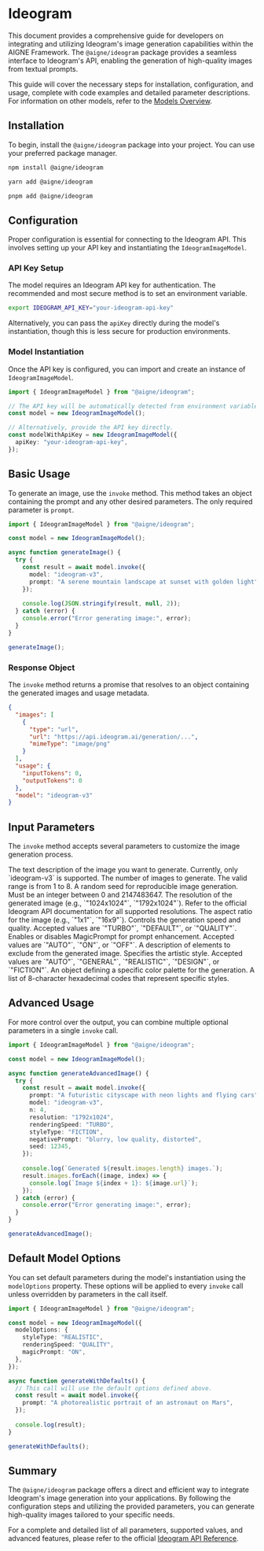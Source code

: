 # Ideogram

This document provides a comprehensive guide for developers on integrating and utilizing Ideogram's image generation capabilities within the AIGNE Framework. The `@aigne/ideogram` package provides a seamless interface to Ideogram's API, enabling the generation of high-quality images from textual prompts.

This guide will cover the necessary steps for installation, configuration, and usage, complete with code examples and detailed parameter descriptions. For information on other models, refer to the [Models Overview](./models-overview.md).

## Installation

To begin, install the `@aigne/ideogram` package into your project. You can use your preferred package manager.

```bash title="npm" icon=logos:npm-icon
npm install @aigne/ideogram
```

```bash title="yarn" icon=logos:yarn
yarn add @aigne/ideogram
```

```bash title="pnpm" icon=logos:pnpm
pnpm add @aigne/ideogram
```

## Configuration

Proper configuration is essential for connecting to the Ideogram API. This involves setting up your API key and instantiating the `IdeogramImageModel`.

### API Key Setup

The model requires an Ideogram API key for authentication. The recommended and most secure method is to set an environment variable.

```bash title=".env" icon=mdi:folder-key-outline
export IDEOGRAM_API_KEY="your-ideogram-api-key"
```

Alternatively, you can pass the `apiKey` directly during the model's instantiation, though this is less secure for production environments.

### Model Instantiation

Once the API key is configured, you can import and create an instance of `IdeogramImageModel`.

```typescript Instantiating the Model icon=logos:typescript-icon
import { IdeogramImageModel } from "@aigne/ideogram";

// The API key will be automatically detected from environment variables.
const model = new IdeogramImageModel();

// Alternatively, provide the API key directly.
const modelWithApiKey = new IdeogramImageModel({
  apiKey: "your-ideogram-api-key", 
});
```

## Basic Usage

To generate an image, use the `invoke` method. This method takes an object containing the prompt and any other desired parameters. The only required parameter is `prompt`.

```typescript Generating an Image icon=logos:typescript-icon
import { IdeogramImageModel } from "@aigne/ideogram";

const model = new IdeogramImageModel();

async function generateImage() {
  try {
    const result = await model.invoke({
      model: "ideogram-v3",
      prompt: "A serene mountain landscape at sunset with golden light",
    });
    
    console.log(JSON.stringify(result, null, 2));
  } catch (error) {
    console.error("Error generating image:", error);
  }
}

generateImage();
```

### Response Object

The `invoke` method returns a promise that resolves to an object containing the generated images and usage metadata.

```json Example Response icon=material-symbols:data-object-outline
{
  "images": [
    {
      "type": "url",
      "url": "https://api.ideogram.ai/generation/...",
      "mimeType": "image/png"
    }
  ],
  "usage": {
    "inputTokens": 0,
    "outputTokens": 0
  },
  "model": "ideogram-v3"
}
```

## Input Parameters

The `invoke` method accepts several parameters to customize the image generation process.

<x-field-group>
  <x-field data-name="prompt" data-type="string" data-required="true">
    <x-field-desc markdown>The text description of the image you want to generate.</x-field-desc>
  </x-field>
  <x-field data-name="model" data-type="string" data-required="false" data-default="ideogram-v3">
    <x-field-desc markdown>Currently, only `ideogram-v3` is supported.</x-field-desc>
  </x-field>
  <x-field data-name="n" data-type="number" data-required="false" data-default="1">
    <x-field-desc markdown>The number of images to generate. The valid range is from 1 to 8.</x-field-desc>
  </x-field>
  <x-field data-name="seed" data-type="number" data-required="false">
    <x-field-desc markdown>A random seed for reproducible image generation. Must be an integer between 0 and 2147483647.</x-field-desc>
  </x-field>
  <x-field data-name="resolution" data-type="string" data-required="false">
    <x-field-desc markdown>The resolution of the generated image (e.g., `"1024x1024"`, `"1792x1024"`). Refer to the official Ideogram API documentation for all supported resolutions.</x-field-desc>
  </x-field>
  <x-field data-name="aspectRatio" data-type="string" data-required="false">
    <x-field-desc markdown>The aspect ratio for the image (e.g., `"1x1"`, `"16x9"`).</x-field-desc>
  </x-field>
  <x-field data-name="renderingSpeed" data-type="string" data-required="false" data-default="DEFAULT">
    <x-field-desc markdown>Controls the generation speed and quality. Accepted values are `"TURBO"`, `"DEFAULT"`, or `"QUALITY"`.</x-field-desc>
  </x-field>
  <x-field data-name="magicPrompt" data-type="string" data-required="false" data-default="AUTO">
    <x-field-desc markdown>Enables or disables MagicPrompt for prompt enhancement. Accepted values are `"AUTO"`, `"ON"`, or `"OFF"`.</x-field-desc>
  </x-field>
  <x-field data-name="negativePrompt" data-type="string" data-required="false">
    <x-field-desc markdown>A description of elements to exclude from the generated image.</x-field-desc>
  </x-field>
  <x-field data-name="styleType" data-type="string" data-required="false" data-default="AUTO">
    <x-field-desc markdown>Specifies the artistic style. Accepted values are `"AUTO"`, `"GENERAL"`, `"REALISTIC"`, `"DESIGN"`, or `"FICTION"`.</x-field-desc>
  </x-field>
  <x-field data-name="colorPalette" data-type="object" data-required="false">
    <x-field-desc markdown>An object defining a specific color palette for the generation.</x-field-desc>
  </x-field>
  <x-field data-name="styleCodes" data-type="string[]" data-required="false">
    <x-field-desc markdown>A list of 8-character hexadecimal codes that represent specific styles.</x-field-desc>
  </x-field>
</x-field-group>

## Advanced Usage

For more control over the output, you can combine multiple optional parameters in a single `invoke` call.

```typescript Advanced Image Generation icon=logos:typescript-icon
import { IdeogramImageModel } from "@aigne/ideogram";

const model = new IdeogramImageModel();

async function generateAdvancedImage() {
  try {
    const result = await model.invoke({
      prompt: "A futuristic cityscape with neon lights and flying cars",
      model: "ideogram-v3",
      n: 4,
      resolution: "1792x1024",
      renderingSpeed: "TURBO",
      styleType: "FICTION",
      negativePrompt: "blurry, low quality, distorted",
      seed: 12345,
    });
    
    console.log(`Generated ${result.images.length} images.`);
    result.images.forEach((image, index) => {
      console.log(`Image ${index + 1}: ${image.url}`);
    });
  } catch (error) {
    console.error("Error generating image:", error);
  }
}

generateAdvancedImage();
```

## Default Model Options

You can set default parameters during the model's instantiation using the `modelOptions` property. These options will be applied to every `invoke` call unless overridden by parameters in the call itself.

```typescript Setting Default Options icon=logos:typescript-icon
import { IdeogramImageModel } from "@aigne/ideogram";

const model = new IdeogramImageModel({
  modelOptions: {
    styleType: "REALISTIC",
    renderingSpeed: "QUALITY",
    magicPrompt: "ON",
  },
});

async function generateWithDefaults() {
  // This call will use the default options defined above.
  const result = await model.invoke({
    prompt: "A photorealistic portrait of an astronaut on Mars",
  });
  
  console.log(result);
}

generateWithDefaults();
```

## Summary

The `@aigne/ideogram` package offers a direct and efficient way to integrate Ideogram's image generation into your applications. By following the configuration steps and utilizing the provided parameters, you can generate high-quality images tailored to your specific needs.

For a complete and detailed list of all parameters, supported values, and advanced features, please refer to the official [Ideogram API Reference](https://developer.ideogram.ai/api-reference/api-reference/generate-v3).